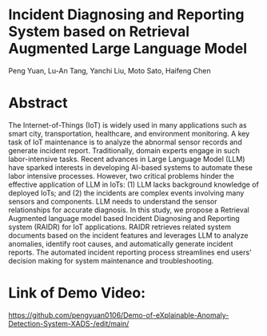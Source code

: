 # Incident Diagnosing and Reporting System based on Retrieval Augmented Large Language Model
Peng Yuan, Lu-An Tang, Yanchi Liu, Moto Sato, Haifeng Chen


# Abstract
The Internet-of-Things (IoT) is widely used in many applications such as smart city, transportation, healthcare, and environment monitoring. A key task of IoT maintenance is to analyze the abnormal sensor records and generate incident report. Traditionally, domain experts engage in such labor-intensive tasks. Recent advances in Large Language Model (LLM) have sparked interests in developing AI-based systems to automate these labor intensive processes. However, two critical problems hinder the effective application of LLM in IoTs: (1) LLM lacks background knowledge of deployed IoTs; and (2) the incidents are complex events involving many sensors and components. LLM needs to understand the sensor relationships for accurate diagnosis. In this study, we propose a Retrieval Augmented language model based Incident Diagnosing and Reporting system (RAIDR) for IoT applications. RAIDR retrieves related system documents based on the incident features and leverages LLM to analyze anomalies, identify root causes, and automatically generate incident reports. The automated incident reporting process streamlines end users’ decision making for system maintenance and troubleshooting.

# Link of Demo Video:
https://github.com/pengyuan0106/Demo-of-eXplainable-Anomaly-Detection-System-XADS-/edit/main/
